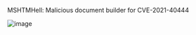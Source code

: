 MSHTMHell: Malicious document builder for CVE-2021-40444

![image](https://user-images.githubusercontent.com/65378624/132969825-2036a783-d3a1-44d8-a626-2c73099756fb.png)
